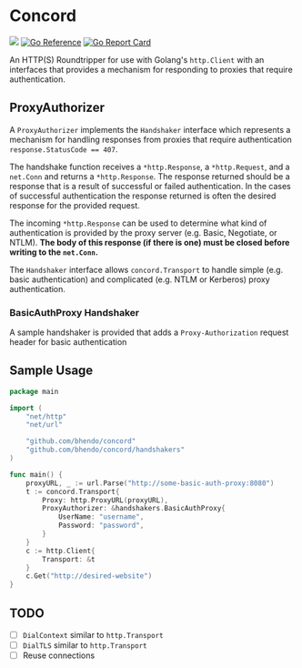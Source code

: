 # Concord

[![](https://img.shields.io/github/workflow/status/bhendo/concord/Test?longCache=tru&label=Test&logo=github%20actions&logoColor=fff)](https://github.com/bhendo/concord/actions?query=workflow%3ATest)
[![Go Reference](https://pkg.go.dev/badge/github.com/bhendo/concord.svg)](https://pkg.go.dev/github.com/bhendo/concord)
[![Go Report Card](https://goreportcard.com/badge/github.com/bhendo/concord)](https://goreportcard.com/report/github.com/bhendo/concord)

An HTTP(S) Roundtripper for use with Golang's `http.Client` with an interfaces that provides a mechanism for responding to proxies that require authentication.

## ProxyAuthorizer

A `ProxyAuthorizer` implements the `Handshaker` interface which represents a mechanism for handling responses from proxies that require authentication `response.StatusCode == 407`.

The handshake function receives a `*http.Response`, a `*http.Request`, and a `net.Conn` and returns a `*http.Response`. The response returned should be a response that is a result of successful or failed authentication. In the cases of successful authentication the response returned is often the desired response for the provided request.

The incoming `*http.Response` can be used to determine what kind of authentication is provided by the proxy server (e.g. Basic, Negotiate, or NTLM). **The body of this response (if there is one) must be closed before writing to the `net.Conn`.**

The `Handshaker` interface allows `concord.Transport` to handle simple (e.g. basic authentication) and complicated (e.g. NTLM or Kerberos) proxy authentication.

### BasicAuthProxy Handshaker

A sample handshaker is provided that adds a `Proxy-Authorization` request header for basic authentication

## Sample Usage

```go
package main

import (
    "net/http"
    "net/url"

    "github.com/bhendo/concord"
    "github.com/bhendo/concord/handshakers"
)

func main() {
    proxyURL, _ := url.Parse("http://some-basic-auth-proxy:8080")
    t := concord.Transport{
        Proxy: http.ProxyURL(proxyURL),
        ProxyAuthorizer: &handshakers.BasicAuthProxy{
            UserName: "username",
            Password: "password",
        }
    }
    c := http.Client{
        Transport: &t
    }
    c.Get("http://desired-website")
}
```

## TODO

- [ ] `DialContext` similar to `http.Transport`
- [ ] `DialTLS` similar to `http.Transport`
- [ ] Reuse connections
